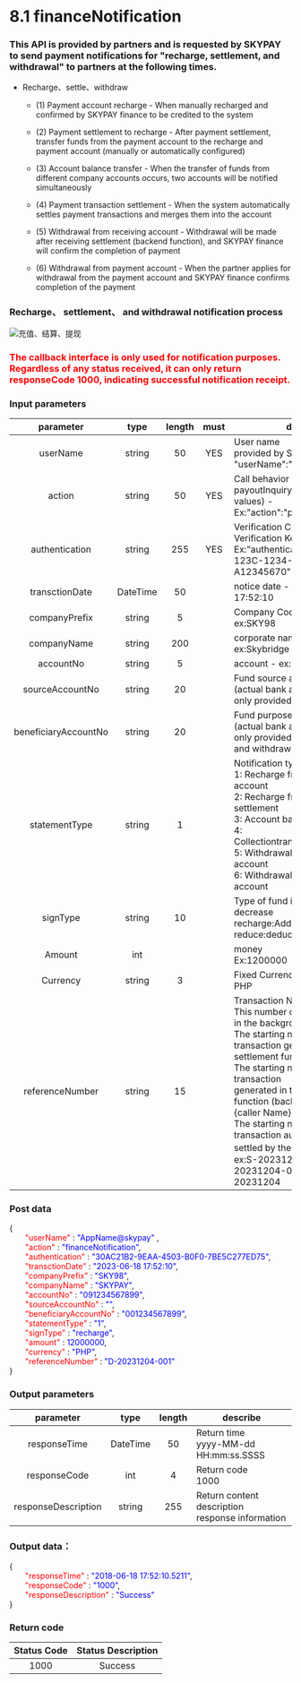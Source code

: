 # 8.1 financeNotification

### This API is provided by partners and is requested by SKYPAY to send payment notifications for "recharge, settlement, and withdrawal" to partners at the following times.

- Recharge、settle、withdraw

    - (1) Payment account recharge - When manually recharged and confirmed by SKYPAY finance to be credited to the system

    - (2) Payment settlement to recharge - After payment settlement, transfer funds from the payment account to the recharge and payment account (manually or automatically configured)

    - (3) Account balance transfer - When the transfer of funds from different company accounts occurs, two accounts will be notified simultaneously

    - (4) Payment transaction settlement - When the system automatically settles payment transactions and merges them into the account

    - (5) Withdrawal from receiving account - Withdrawal will be made after receiving settlement (backend function), and SKYPAY finance will confirm the completion of payment

    - (6) Withdrawal from payment account - When the partner applies for withdrawal from the payment account and SKYPAY finance confirms completion of the payment
### Recharge、 settlement、 and withdrawal notification process
![充值、结算、提现](/en/public/充值、结算、提现.png "Shiprock")

### <font color = red>The callback interface is only used for notification purposes. Regardless of any status received, it can only return responseCode 1000, indicating successful notification receipt.</font>

### Input parameters

| parameter                        |    type     | length   |must|describe|
| :-------------------------: | :-----------: |:-----:|:---:|--------------------------------|
|userName|string|50|YES|User name<br>provided by SkyPay - <br>"userName":"AppName@skypay"|
|action|string|50|YES|Call behavior<br>payoutInquiry(Fixed parameter values) - Ex:"action":"payoutInquiry"|
|authentication  |string |255|YES|Verification Code<br>Verification Key - Ex:"authentication":"E1234567-123C-1234-123F-A12345670"|
|transctionDate |DateTime|50| |notice date -  ex:2023-06-18 17:52:10|
|companyPrefix |string|5|  |Company Code <br>  ex:SKY98|
|companyName |string|200|  |corporate name <br>ex:Skybridge Payment Inc.|
|accountNo |string|5|   |account - ex:SKY98|
|sourceAccountNo |string|20|   | Fund source account <br> (actual bank account number, <br>only provided at withdrawal)|
|beneficiaryAccountNo |string|20|   |Fund purpose account<br>(actual bank account number, <br>only provided during recharge and withdrawal)|
|statementType|string|1||Notification type:<br>1: Recharge from payment account<br>2: Recharge from collection settlement<br>3: Account balance transfer<br>4: Collectiontransactionsettlement<br>5: Withdrawal from payment account<br>6: Withdrawal from payment account|
|signType  |string|10|  |Type of fund increase or decrease<br> recharge:Additional items <br> reduce:deduction|
|Amount |int||     |money <br> Ex:1200000|
|Currency |string|3|    | Fixed Currency <br> PHP|
|referenceNumber|string|15|  |Transaction Number (Unique)<br>This number can be queried <br>in the background- S <br>The starting number is the transaction generated in the settlement function (backend)- D <br>The starting number is the transaction <br>generated in the recharge function (backend) <br> {caller Name} <br>The starting number is the transaction automatically <br>settled by the system。<br>ex:S-20231204-001D-20231204-001,skypay-20231204|

### Post data

{<br>
    <font color=red>&ensp;&ensp;&ensp;&ensp;"userName" </font>: <font color=blue>"AppName@skypay" </font>,<br> 
    <font color=red>&ensp;&ensp;&ensp;&ensp;"action"</font> : <font color=blue>"financeNotification"</font>,<br>
    <font color=red>&ensp;&ensp;&ensp;&ensp;"authentication"</font> : <font color=blue>"30AC21B2-9EAA-4503-B0F0-7BE5C277ED75"</font>,<br>
    <font color=red>&ensp;&ensp;&ensp;&ensp;"transctionDate"</font> : <font color=blue>"2023-06-18 17:52:10"</font>,<br>
    <font color=red>&ensp;&ensp;&ensp;&ensp;"companyPrefix"</font> : <font color=blue>"SKY98"</font>,<br>
    <font color=red>&ensp;&ensp;&ensp;&ensp;"companyName"</font> : <font color=blue>"SKYPAY"</font>,<br>
    <font color=red>&ensp;&ensp;&ensp;&ensp;"accountNo"</font> : <font color=blue>"091234567899"</font>,<br>
    <font color=red>&ensp;&ensp;&ensp;&ensp;"sourceAccountNo"</font> : <font color=blue>""</font>,<br>
    <font color=red>&ensp;&ensp;&ensp;&ensp;"beneficiaryAccountNo"</font> : <font color=blue>"001234567899"</font>,<br>
    <font color=red>&ensp;&ensp;&ensp;&ensp;"statementType"</font> : <font color=blue>"1"</font>,<br>
    <font color=red>&ensp;&ensp;&ensp;&ensp;"signType"</font> : <font color=blue>"recharge"</font>,<br>
    <font color=red>&ensp;&ensp;&ensp;&ensp;"amount"</font> : <font color=blue>12000000</font>,<br>
    <font color=red>&ensp;&ensp;&ensp;&ensp;"currency"</font> : <font color=blue>"PHP"</font>,<br>
    <font color=red>&ensp;&ensp;&ensp;&ensp;"referenceNumber"</font> : <font color=blue>"D-20231204-001"</font><br>
}

### Output parameters

| parameter                        |    type     | length   |describe|
| :-------------------------: | :-----------: |:-----:|--------------------------------|   
|responseTime  |DateTime|50|Return time<br> yyyy-MM-dd HH:mm:ss.SSSS|
|responseCode  |int|4|Return code <br>1000|
|responseDescription |string|255|Return content description <br> response information|

### Output data：

{<br>
    <font color=red>&ensp;&ensp;&ensp;&ensp;"responseTime"</font> : <font color=blue>"2018-06-18 17:52:10.5211"</font>,<br>
    <font color=red>&ensp;&ensp;&ensp;&ensp;"responseCode"</font> : <font color=blue>"1000"</font>,<br>
    <font color=red>&ensp;&ensp;&ensp;&ensp;"responseDescription"</font> : <font color=blue>"Success"</font><br>
}

### Return code
| Status  Code                     |   Status Description    | 
| :-------------------------: | :-----------: |
|1000 |Success|







